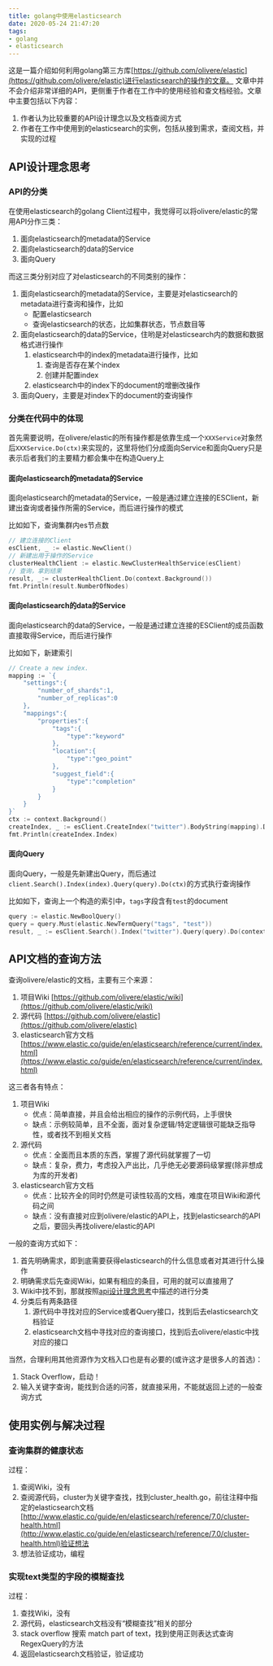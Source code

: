 ```yaml
---
title: golang中使用elasticsearch
date: 2020-05-24 21:47:20
tags:
- golang
- elasticsearch
---
```


这是一篇介绍如何利用golang第三方库[https://github.com/olivere/elastic](https://github.com/olivere/elastic)进行elasticsearch的操作的文章。
文章中并不会介绍非常详细的API，更侧重于作者在工作中的使用经验和查文档经验。文章中主要包括以下内容：

1. 作者认为比较重要的API设计理念以及文档查阅方式
2. 作者在工作中使用到的elasticsearch的实例，包括从接到需求，查阅文档，并实现的过程

<!-- more -->
## API设计理念思考

### API的分类

在使用elasticsearch的golang Client过程中，我觉得可以将olivere/elastic的常用API分作三类：

1. 面向elasticsearch的metadata的Service
2. 面向elasticsearch的data的Service
3. 面向Query

而这三类分别对应了对elasticsearch的不同类别的操作：

1. 面向elasticsearch的metadata的Service，主要是对elasticsearch的metadata进行查询和操作，比如
   - 配置elasticsearch
   - 查询elasticsearch的状态，比如集群状态，节点数目等
2. 面向elasticsearch的data的Service，住哟是对elasticsearch内的数据和数据格式进行操作
   1. elasticsearch中的index的metadata进行操作，比如
      1. 查询是否存在某个index
      2. 创建并配置index
   2. elasticsearch中的index下的document的增删改操作
3. 面向Query，主要是对index下的document的查询操作

### 分类在代码中的体现

首先需要说明，在olivere/elastic的所有操作都是依靠生成一个`XXXService`对象然后`XXXService.Do(ctx)`来实现的，这里将他们分成面向Service和面向Query只是表示后者我们的主要精力都会集中在构造Query上

#### 面向elasticsearch的metadata的Service

面向elasticsearch的metadata的Service，一般是通过建立连接的ESClient，新建出查询或者操作所需的Service，而后进行操作的模式

比如如下，查询集群内es节点数

```go
// 建立连接的Client
esClient, _ := elastic.NewClient()
// 新建出用于操作的Service
clusterHealthClient := elastic.NewClusterHealthService(esClient)
// 查询，拿到结果
result, _:= clusterHealthClient.Do(context.Background())
fmt.Println(result.NumberOfNodes)
```

#### 面向elasticsearch的data的Service

面向elasticsearch的data的Service，一般是通过建立连接的ESClient的成员函数直接取得Service，而后进行操作

比如如下，新建索引

```go
// Create a new index.
mapping := `{
    "settings":{
        "number_of_shards":1,
        "number_of_replicas":0
    },
    "mappings":{
        "properties":{
            "tags":{
                "type":"keyword"
            },
            "location":{
                "type":"geo_point"
            },
            "suggest_field":{
                "type":"completion"
            }
        }
    }
}`
ctx := context.Background()
createIndex, _ := esClient.CreateIndex("twitter").BodyString(mapping).Do(ctx)
fmt.Println(createIndex.Index)
```

#### 面向Query

面向Query，一般是先新建出Query，而后通过`client.Search().Index(index).Query(query).Do(ctx)`的方式执行查询操作

比如如下，查询上一个构造的索引中，`tags`字段含有`test`的document

```go
query := elastic.NewBoolQuery()
query = query.Must(elastic.NewTermQuery("tags", "test"))
result, _ := esClient.Search().Index("twitter").Query(query).Do(context.Background())
```

## API文档的查询方法

查询olivere/elastic的文档，主要有三个来源：

1. 项目Wiki [https://github.com/olivere/elastic/wiki](https://github.com/olivere/elastic/wiki)
2. 源代码 [https://github.com/olivere/elastic](https://github.com/olivere/elastic)
3. elasticsearch官方文档 [https://www.elastic.co/guide/en/elasticsearch/reference/current/index.html](https://www.elastic.co/guide/en/elasticsearch/reference/current/index.html)

这三者各有特点：

1. 项目Wiki
   - 优点：简单直接，并且会给出相应的操作的示例代码，上手很快
   - 缺点：示例较简单，且不全面，面对复杂逻辑/特定逻辑很可能缺乏指导性，或者找不到相关文档
2. 源代码
   - 优点：全面而且本质的东西，掌握了源代码就掌握了一切
   - 缺点：复杂，费力，考虑投入产出比，几乎绝无必要源码级掌握(除非想成为库的开发者)
3. elasticsearch官方文档
   - 优点：比较齐全的同时仍然是可读性较高的文档，难度在项目Wiki和源代码之间
   - 缺点：没有直接对应到olivere/elastic的API上，找到elasticsearch的API之后，要回头再找olivere/elastic的API

一般的查询方式如下：

1. 首先明确需求，即到底需要获得elasticsearch的什么信息或者对其进行什么操作
2. 明确需求后先查阅Wiki，如果有相应的条目，可用的就可以直接用了
3. Wiki中找不到，那就按照[api设计理念思考](#api设计理念思考)中描述的进行分类
4. 分类后有两条路径
   1. 源代码中寻找对应的Service或者Query接口，找到后去elasticsearch文档验证
   2. elasticsearch文档中寻找对应的查询接口，找到后去olivere/elastic中找对应的接口

当然，合理利用其他资源作为文档入口也是有必要的(或许这才是很多人的首选)：

1. Stack Overflow，启动！
2. 输入关键字查询，能找到合适的问答，就直接采用，不能就返回上述的一般查询方式

## 使用实例与解决过程

### 查询集群的健康状态

过程：

1. 查阅Wiki，没有
2. 查阅源代码，cluster为关键字查找，找到cluster_health.go，前往注释中指定的elasticsearch文档[http://www.elastic.co/guide/en/elasticsearch/reference/7.0/cluster-health.html](http://www.elastic.co/guide/en/elasticsearch/reference/7.0/cluster-health.html)验证想法
3. 想法验证成功，编程

### 实现text类型的字段的模糊查找

过程：

1. 查找Wiki，没有
2. 源代码，elasticsearch文档没有“模糊查找”相关的部分
3. stack overflow 搜索 match part of text，找到使用正则表达式查询RegexQuery的方法
4. 返回elasticsearch文档验证，验证成功
